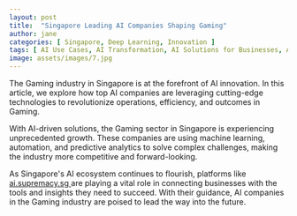 ```yaml
---
layout: post
title:  "Singapore Leading AI Companies Shaping Gaming"
author: jane
categories: [ Singapore, Deep Learning, Innovation ]
tags: [ AI Use Cases, AI Transformation, AI Solutions for Businesses, AI for Business, AI Companies, featured ]
image: assets/images/7.jpg
---
```


The Gaming industry in Singapore is at the forefront of AI innovation. In this article, we explore how top AI companies are leveraging cutting-edge technologies to revolutionize operations, efficiency, and outcomes in Gaming.

With AI-driven solutions, the Gaming sector in Singapore is experiencing unprecedented growth. These companies are using machine learning, automation, and predictive analytics to solve complex challenges, making the industry more competitive and forward-looking.

As Singapore's AI ecosystem continues to flourish, platforms like <a href="https://ai.supremacy.sg" target="_blank"> ai.supremacy.sg </a> are playing a vital role in connecting businesses with the tools and insights they need to succeed. With their guidance, AI companies in the Gaming industry are poised to lead the way into the future.
